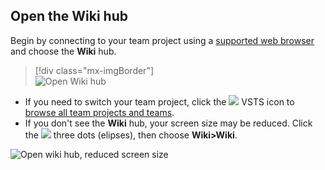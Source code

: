 
## Open the Wiki hub  

Begin by connecting to your team project using a [supported web browser](/tfs/server/compatibility#supported-browsers) and choose the **Wiki** hub.  

> [!div class="mx-imgBorder"]  
> ![Open Wiki hub](/vsts/project/wiki/_img/wiki/wiki-connect-browser.png)

- If you need to switch your team project, click the ![](/vsts/work/_img/icons/project-icon.png) VSTS icon to [browse all team projects and teams](/vsts/user-guide/account-home-pages).   
- If you don't see the **Wiki** hub, your screen size may be reduced. Click the ![](/vsts/_shared/_img/ellipses-reduced-screen-size.png) three dots (elipses), then choose **Wiki>Wiki**.

![Open wiki hub, reduced screen size](/vsts/project/wiki/_img/wiki/open-wiki-hub.png)